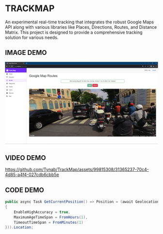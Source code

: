 # TRACKMAP
An experimental real-time tracking that integrates the robust Google Maps API along with various libraries like Places, Directions, Routes, and Distance Matrix. This project is designed to provide a comprehensive tracking solution for various needs.

## IMAGE DEMO
<p align='center'>
<img src='pic/0.jpg'></img>
</p>

## VIDEO DEMO
https://github.com/Tynab/TrackMap/assets/99815308/31365237-70c4-4d85-a4f4-027cdb6cbb5e

## CODE DEMO
```c#
public async Task GetCurrentPosition() => Position = (await Geolocation!.GetCurrentPosition(new PositionOptions()
{
    EnableHighAccuracy = true,
    MaximumAgeTimeSpan = FromHours(1),
    TimeoutTimeSpan = FromMinutes(1)
})).Location;
```